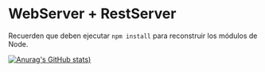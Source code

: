 # WebServer + RestServer

Recuerden que deben ejecutar ``` npm install ``` para reconstruir los módulos de Node.





[![Anurag's GitHub stats](https://github-readme-stats.vercel.app/api?username=solnoguera&show_icons=true&theme=radical))](https://github.com/anuraghazra/github-readme-stats)

